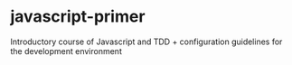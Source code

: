 # javascript-primer
Introductory course of Javascript and TDD + configuration guidelines for the development environment
